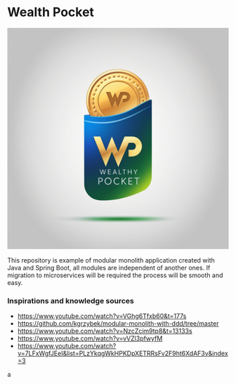 # Wealth Pocket

![C2 screenshot](/wealth_pocket_logo.jpg)


This repository is example of modular monolith application created with Java and Spring Boot, all modules are
independent of
another ones. If migration to microservices will be required the process will be smooth and easy.

### Inspirations and knowledge sources

- https://www.youtube.com/watch?v=VGhg6Tfxb60&t=177s
- https://github.com/kgrzybek/modular-monolith-with-ddd/tree/master
- https://www.youtube.com/watch?v=NzcZcim9tp8&t=13133s
- https://www.youtube.com/watch?v=vVZl3pfwyfM
- https://www.youtube.com/watch?v=7LFxWgfJEeI&list=PLzYkqgWkHPKDpXETRRsFv2F9ht6XdAF3v&index=3


a
